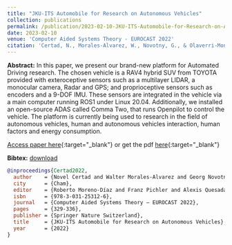 ```yaml
---
title: "JKU-ITS Automobile for Research on Autonomous Vehicles"
collection: publications
permalink: /publication/2023-02-10-JKU-ITS-Automobile-for-Research-on-Autonomous-Vehicles
date: 2023-02-10
venue: 'Computer Aided Systems Theory - EUROCAST 2022'
citation: 'Certad, N., Morales-Alvarez, W., Novotny, G., & Olaverri-Monreal, C. (2022). JKU-ITS Automobile for Research on Autonomous Vehicles. In R. Moreno-Díaz, F. Pichler, & A. Quesada-Arencibia (Eds.), Computer Aided Systems Theory – EUROCAST 2022 (pp. 329–336). Springer Nature Switzerland.'
---
```


__Abstract:__ In this paper, we present our brand-new platform for Automated Driving research. The chosen vehicle is a RAV4 hybrid SUV from TOYOTA provided with exteroceptive sensors such as a multilayer LIDAR, a monocular camera, Radar and GPS; and proprioceptive sensors such as encoders and a 9-DOF IMU. These sensors are integrated in the vehicle via a main computer running ROS1 under Linux 20.04. Additionally, we installed an open-source ADAS called Comma Two, that runs Openpilot to control the vehicle. The platform is currently being used to research in the field of autonomous vehicles, human and autonomous vehicles interaction, human factors and energy consumption.

[Access paper here](https://doi.org/10.1007%2F978-3-031-25312-6_38){:target="_blank"} or get the pdf [here](https://novog93.github.io/files/paper/JKU-ITS_Automobile_for_Research_on_Autonomous_Vehicles.pdf){:target="_blank"}

__Bibtex:__ [download](https://novog93.github.io/files/bib/Certad2022.bib)

```bibtex
@inproceedings{Certad2022,
  author    = {Novel Certad and Walter Morales-Alvarez and Georg Novotny and Cristina Olaverri-Monreal},
  city      = {Cham},
  editor    = {Roberto Moreno-Díaz and Franz Pichler and Alexis Quesada-Arencibia},
  isbn      = {978-3-031-25312-6},
  journal   = {Computer Aided Systems Theory – EUROCAST 2022},
  pages     = {329-336},
  publisher = {Springer Nature Switzerland},
  title     = {JKU-ITS Automobile for Research on Autonomous Vehicles},
  year      = {2022}
}
```